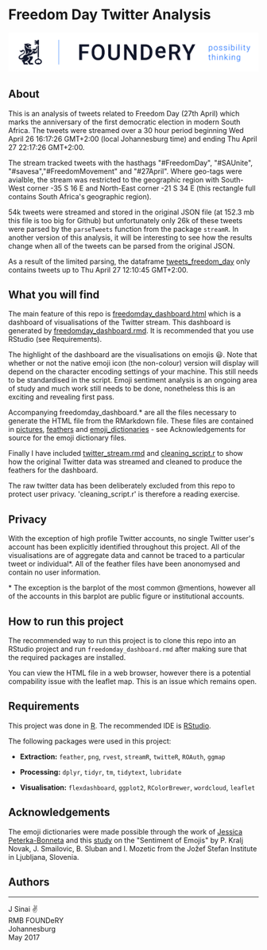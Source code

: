 # Freedom Day Twitter Analysis

![](pictures/FOUNDeRY_logo_horizontal.png)

## About


This is an analysis of tweets related to Freedom Day (27th April) which marks the anniversary of the first democratic election in modern South Africa. The tweets were streamed over a 30 hour period beginning Wed April 26 16:17:26 GMT+2:00 (local Johannesburg time) and ending Thu April 27 22:17:26 GMT+2:00. 

The stream tracked tweets with the hasthags "#FreedomDay", "#SAUnite", "#savesa","#FreedomMovement" and "#27April". Where geo-tags were avialble, the stream was restricted to the geographic region with South-West corner -35 S 16 E and North-East corner -21 S 34 E (this rectangle full contains South Africa's geographic region).

54k tweets were streamed and stored in the original JSON file (at 152.3 mb this file is too big for Github) but unfortunately only 26k of these tweets were parsed by the `parseTweets` function from the package `streamR`. In another version of this analysis, it will be interesting to see how the results change when all of the tweets can be parsed from the original JSON. 

As a result of the limited parsing, the dataframe [tweets_freedom_day](tweets_freedom_day.feather) only contains tweets up to Thu April 27 12:10:45 GMT+2:00. 

## What you will find

The main feature of this repo is [freedomday_dashboard.html](freedomday_dashboard.html) which is a dashboard of visualisations of the Twitter stream. This dashboard is generated by [freedomday_dashboard.rmd](freedomday_dashboard.rmd). It is recommended that you use RStudio (see Requirements). 

The highlight of the dashboard are the visualisations on emojis :smiley:. Note that whether or not the native emoji icon (the non-colour) version will display will depend on the character encoding settings of your machine. This still needs to be standardised in the script. Emoji sentiment analysis is an ongoing area of study and much work still needs to be done, nonetheless this is an exciting and revealing first pass. 

Accompanying freedomday_dashboard.\* are all the files necessary to generate the HTML file from the RMarkdown file. These files are contained in [pictures](pictures), [feathers](feathers) and [emoji_dictionaries](emoji_dictionaries) - see Acknowledgements for source for the emoji dictionary files.  

Finally I have included [twitter_stream.rmd](twitter_stream.rmd) and [cleaning_script.r](cleaning_script.r) to show how the original Twitter data was streamed and cleaned to produce the feathers for the dashboard.

The raw twitter data has been deliberately excluded from this repo to protect user privacy. 'cleaning_script.r' is therefore a reading exercise. 

## Privacy

With the exception of high profile Twitter accounts, no single Twitter user's account has been explicitly identified throughout this project. All of the visualisations are of aggregate data and cannot be traced to a particular tweet or individual\*. All of the feather files have been anonomysed and contain no user information. 

\* The exception is the barplot of the most common @mentions, however all of the accounts in this barplot are public figure or institutional accounts. 

## How to run this project

The recommended way to run this project is to clone this repo into an RStudio project and run `freedomday_dashboard.rmd` after making sure that the required packages are installed. 

You can view the HTML file in a web browser, however there is a potential compability issue with the leaflet map. This is an issue which remains open.

## Requirements

This project was done in [R](https://cran.r-project.org/). The recommended IDE is [RStudio](https://www.rstudio.com/). 

The following packages were used in this project:

* **Extraction:** `feather`, `png`, `rvest`, `streamR`, `twitteR`, `ROAuth`, `ggmap`

* **Processing:** `dplyr`, `tidyr`, `tm`, `tidytext`, `lubridate`

* **Visualisation:** `flexdashboard`, `ggplot2`, `RColorBrewer`, `wordcloud`, `leaflet`

## Acknowledgements

The emoji dictionaries were made possible through the work of [Jessica Peterka-Bonneta](http://opiateforthemass.es/articles/emoticons-in-R/) and this [study](http://kt.ijs.si/data/Emoji_sentiment_ranking/about.html) on the "Sentiment of Emojis" by P. Kralj Novak, J. Smailovic, B. Sluban and I. Mozetic from the  Jožef Stefan Institute in  Ljubljana, Slovenia. 

## Authors

***

J Sinai :v:    
RMB FOUNDeRY  
Johannesburg  
May 2017  
